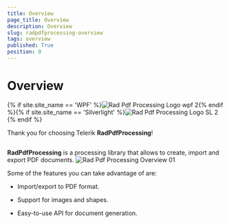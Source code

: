 ```yaml
---
title: Overview
page_title: Overview
description: Overview
slug: radpdfprocessing-overview
tags: overview
published: True
position: 0
---
```


# Overview

{% if site.site_name == 'WPF' %}![Rad Pdf Processing Logo wpf 2](images/RadPdfProcessing_Logo_wpf2.png){% endif %}{% if site.site_name == 'Silverlight' %}![Rad Pdf Processing Logo SL 2](images/RadPdfProcessing_Logo_SL2.png){% endif %}

Thank you for choosing Telerik __RadPdfProcessing__!
      

## 

__RadPdfProcessing__ is a processing library that allows to create, import and export PDF documents.
![Rad Pdf Processing Overview 01](images/RadPdfProcessing_Overview_01.PNG)

Some of the features you can take advantage of are:
        

* Import/export to PDF format.
            

* Support for images and shapes.
            

* Easy-to-use API for document generation.
            
